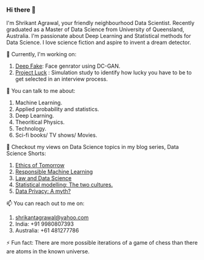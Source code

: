 ### Hi there 👋


I'm Shrikant Agrawal, your friendly neighbourhood Data Scientist. Recently graduated as a Master of Data Science from University of Queensland, Australia. I'm passionate about Deep Learning and Statistical methods for Data Science. I love science fiction and aspire to invent a dream detector. 



🔭 Currently, I'm working on:

1. <a href="https://github.com/agrawal-s/Deepfake_DCGAN/blob/main/DC_GAN_Readme.md" target="_blank" >Deep Fake</a>: Face genrator using DC-GAN.
2. <a href="https://github.com/agrawal-s/Project_Luck" target="_blank" >Project Luck</a> : Simulation study to identify how lucky you have to be to get selected in an interview process.

💬 You can talk to me about:
1. Machine Learning.
2. Applied probability and statistics.
3. Deep Learning.
4. Theoritical Physics.
5. Technology.
6. Sci-fi books/ TV shows/ Movies.

:scroll: Checkout my views on Data Science topics in my blog series, Data Science Shorts:
1. <a href="https://github.com/agrawal-s/DataScienceBlogs/blob/main/Ethics%20of%20Tomorrow%20-%20A%20Data%20Science%20short.ipynb" target="_blank" >Ethics of Tomorrow</a> 
2. <a href="https://github.com/agrawal-s/DataScienceBlogs/blob/main/Responsible%20Statistics%20and%20Machine%20learning.ipynb Responsible Machine Learning" target="_blank" >Responsible Machine Learning</a> 
3. <a href="https://github.com/agrawal-s/DataScienceBlogs/blob/main/under_construction.ipynb" target="_blank" >Law and Data Science</a>   
4. <a href="https://github.com/agrawal-s/DataScienceBlogs/blob/main/under_construction.ipynb" target="_blank" >Statistical modelling: The two cultures.</a>   
5. <a href="https://github.com/agrawal-s/DataScienceBlogs/blob/main/under_construction.ipynb" target="_blank" >Data Privacy: A myth?</a>   


📫 You can reach out to me on:

1. shrikantagrawal@yahoo.com
2. India: +91 9980807393
3. Australia: +61 481277786

⚡ Fun fact: There are more possible iterations of a game of chess than there are atoms in the known universe.

